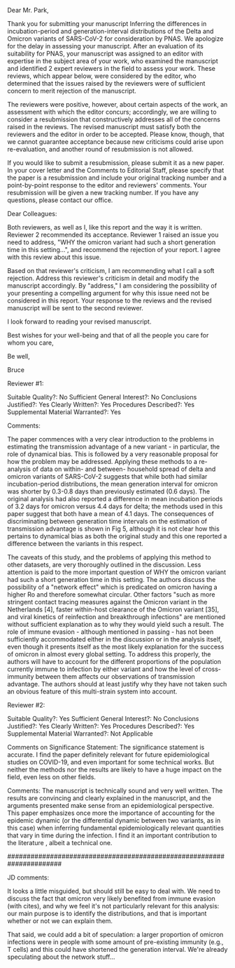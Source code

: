 
Dear Mr. Park,

Thank you for submitting your manuscript Inferring the differences in incubation-period and generation-interval distributions of the Delta and Omicron variants of SARS-CoV-2 for consideration by PNAS. We apologize for the delay in assessing your manuscript. After an evaluation of its suitability for PNAS, your manuscript was assigned to an editor with expertise in the subject area of your work, who examined the manuscript and identified 2 expert reviewers in the field to assess your work. These reviews, which appear below, were considered by the editor, who determined that the issues raised by the reviewers were of sufficient concern to merit rejection of the manuscript.

The reviewers were positive, however, about certain aspects of the work, an assessment with which the editor concurs; accordingly, we are willing to consider a resubmission that constructively addresses all of the concerns raised in the reviews. The revised manuscript must satisfy both the reviewers and the editor in order to be accepted. Please know, though, that we cannot guarantee acceptance because new criticisms could arise upon re-evaluation, and another round of resubmission is not allowed.

If you would like to submit a resubmission, please submit it as a new paper. In your cover letter and the Comments to Editorial Staff, please specify that the paper is a resubmission and include your original tracking number and a point-by-point response to the editor and reviewers' comments. Your resubmission will be given a new tracking number. If you have any questions, please contact our office.

Dear Colleagues:

Both reviewers, as well as I, like this report and the way it is written. Reviewer 2 recommended its acceptance. Reviewer 1 raised an issue you need to address, "WHY the omicron variant had such a short generation time in this setting...", and 
recommend
 the rejection of your report. I agree with this review about this issue.

Based on that reviewer's criticism, I am recommending what I call a soft rejection. Address this reviewer's criticism in detail and modify the manuscript accordingly. By "address," I am considering the possibility of 
your
 presenting a compelling argument for why this issue need not be considered in this report. Your response to the reviews and the revised manuscript will be sent to the second reviewer.

I look forward to reading your revised manuscript.

Best wishes for your well-being and that of all the people you care for whom you care,

Be well,

Bruce

Reviewer #1:

Suitable Quality?: No
Sufficient General Interest?: No
Conclusions Justified?: Yes
Clearly Written?: Yes
Procedures Described?: Yes
Supplemental Material Warranted?: Yes

Comments:

The paper commences with a very clear introduction to the problems in estimating the transmission advantage of a new variant - in particular, the role of dynamical bias. This is followed by a very reasonable proposal for how the problem may be addressed. Applying these methods to a re-analysis of data on within- and between- household spread of delta and omicron variants of SARS-CoV-2 suggests that while both had similar incubation-period distributions, the mean generation interval for omicron was shorter by 0.3-0.8 days than previously estimated (0.6 days). The original analysis had also reported a difference in mean incubation periods of 3.2 days for omicron versus 4.4 days for delta; the methods used in this paper suggest that both have a mean of 4.1 days. The consequences of discriminating between generation time intervals on the estimation of transmission advantage is shown in Fig 5, although it is not clear how this pertains to dynamical bias as both the original study and this one reported a difference between the variants in this respect.

The caveats of this study, and the problems of applying this method to other datasets, are very thoroughly outlined in the discussion. Less attention is paid to the more important question of WHY the omicron variant had such a short generation time in this setting. The authors discuss the possibility of a "network effect" which is predicated on omicron having a higher Ro and therefore somewhat circular. Other factors "such as more stringent contact tracing measures against the Omicron variant in the Netherlands [4], faster within-host clearance of the Omicron variant [35], and viral kinetics of reinfection and breakthrough infections" are mentioned without sufficient explanation as to why they would yield such a result. The role of immune evasion - although mentioned in passing - has not been sufficiently accommodated either in the discussion or in the analysis itself, even though it presents itself as the most likely explanation for the success of omicron in almost every global setting. To address this properly, the authors will have to account for the different proportions of the population currently immune to infection by either variant and how the level of cross-immunity between them affects our observations of transmission advantage. The authors should at least justify why they have not taken such an obvious feature of this multi-strain system into account.


Reviewer #2:

Suitable Quality?: Yes
Sufficient General Interest?: No
Conclusions Justified?: Yes
Clearly Written?: Yes
Procedures Described?: Yes
Supplemental Material Warranted?: Not Applicable

Comments on Significance Statement:
The significance statement is accurate.
I find the paper definitely relevant for future epidemiological studies on COVID-19, and even important for some technical works.
But neither the methods nor the results are likely to have a huge impact on the field, even less on other fields.

Comments:
The manuscript is technically sound and very well written.
The results are convincing and clearly explained in the manuscript, and the arguments presented make sense from an epidemiological perspective. This paper emphasizes once more the importance of accounting for the epidemic dynamic (or the differential dynamic between two variants, as in this case) when inferring fundamental epidemiologically relevant quantities that vary in time during the infection.
I find it an important contribution 
to the literature
, albeit a technical one.

######################################################################

JD comments:

It looks a little misguided, but should still be easy to deal with. We need to discuss the fact that omicron very likely benefited from immune evasion (with cites), and why we feel it's not particularly relevant for this analysis: our main purpose is to identify the distributions, and that is important whether or not we can explain them.

That said, we could add a bit of speculation: a larger proportion of omicron infections were in people with some amount of pre-existing immunity (e.g., T cells) and this could have shortened the generation interval. We're already speculating about the network stuff...

